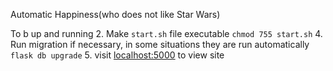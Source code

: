 Automatic Happiness(who does not like Star Wars)

To b up and running
2. Make ```start.sh``` file executable ```chmod 755 start.sh```
4. Run migration if necessary, in some situations they are run automatically ```flask db upgrade```
5. visit [localhost:5000](http://127.0.0.1:5000/) to view site

